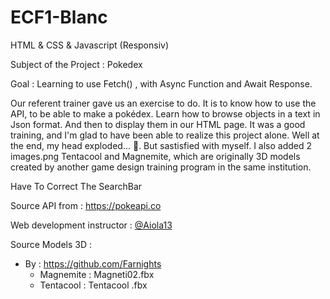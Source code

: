 # ECF1-Blanc

HTML & CSS & Javascript (Responsiv)

Subject of the Project : Pokedex

Goal : Learning to use Fetch() , with Async Function and Await Response.


Our referent trainer gave us an exercise to do. It is to know how to use the API, to be able to make a pokédex. Learn how to browse objects in a text in Json format. And then to display them in our HTML page. It was a good training, and I'm glad to have been able to realize this project alone. Well at the end, my head exploded... 🤕. But sastisfied with myself.
I also added 2 images.png Tentacool and Magnemite, which are originally 3D models created by another game design training program in the same institution.

Have To Correct The SearchBar

Source API from : https://pokeapi.co 

Web development instructor : [@Aiola13](https://github.com/Aiola13)

Source Models 3D : 
- By : https://github.com/Farnights
    - Magnemite : Magneti02.fbx
    - Tentacool : Tentacool .fbx
